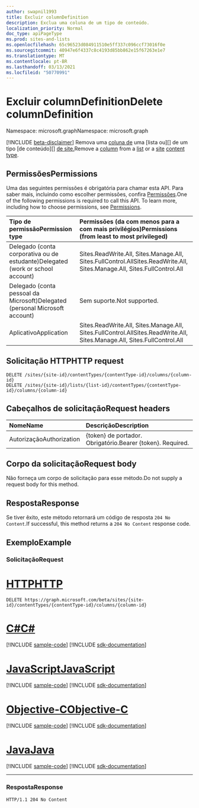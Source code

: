 ```yaml
---
author: swapnil1993
title: Excluir columnDefinition
description: Exclua uma coluna de um tipo de conteúdo.
localization_priority: Normal
doc_type: apiPageType
ms.prod: sites-and-lists
ms.openlocfilehash: 65c96523d084911510e5ff337c096ccf73016f0e
ms.sourcegitcommit: 40947e6f4337c8c4193d85bb862e15f67263e1e7
ms.translationtype: MT
ms.contentlocale: pt-BR
ms.lasthandoff: 03/13/2021
ms.locfileid: "50770991"
---
```

# <a name="delete-columndefinition"></a><span data-ttu-id="003c5-103">Excluir columnDefinition</span><span class="sxs-lookup"><span data-stu-id="003c5-103">Delete columnDefinition</span></span>
<span data-ttu-id="003c5-104">Namespace: microsoft.graph</span><span class="sxs-lookup"><span data-stu-id="003c5-104">Namespace: microsoft.graph</span></span>

[!INCLUDE [beta-disclaimer](../../includes/beta-disclaimer.md)]
<span data-ttu-id="003c5-105">Remova uma [coluna de][columndefinition] uma [lista ou][] de um tipo [de conteúdo][] [de site.][contentType]</span><span class="sxs-lookup"><span data-stu-id="003c5-105">Remove a [column][columndefinition] from a [list][] or a [site][] [content type][contentType].</span></span>


## <a name="permissions"></a><span data-ttu-id="003c5-106">Permissões</span><span class="sxs-lookup"><span data-stu-id="003c5-106">Permissions</span></span>
<span data-ttu-id="003c5-p101">Uma das seguintes permissões é obrigatória para chamar esta API. Para saber mais, incluindo como escolher permissões, confira [Permissões](/graph/permissions_reference.md).</span><span class="sxs-lookup"><span data-stu-id="003c5-p101">One of the following permissions is required to call this API. To learn more, including how to choose permissions, see [Permissions](/graph/permissions_reference.md).</span></span>

|<span data-ttu-id="003c5-109">Tipo de permissão</span><span class="sxs-lookup"><span data-stu-id="003c5-109">Permission type</span></span>      | <span data-ttu-id="003c5-110">Permissões (da com menos para a com mais privilégios)</span><span class="sxs-lookup"><span data-stu-id="003c5-110">Permissions (from least to most privileged)</span></span>              |
|:--------------------|:---------------------------------------------------------|
|<span data-ttu-id="003c5-111">Delegado (conta corporativa ou de estudante)</span><span class="sxs-lookup"><span data-stu-id="003c5-111">Delegated (work or school account)</span></span> | <span data-ttu-id="003c5-112">Sites.ReadWrite.All, Sites.Manage.All, Sites.FullControl.All</span><span class="sxs-lookup"><span data-stu-id="003c5-112">Sites.ReadWrite.All, Sites.Manage.All, Sites.FullControl.All</span></span>    |
|<span data-ttu-id="003c5-113">Delegado (conta pessoal da Microsoft)</span><span class="sxs-lookup"><span data-stu-id="003c5-113">Delegated (personal Microsoft account)</span></span> | <span data-ttu-id="003c5-114">Sem suporte.</span><span class="sxs-lookup"><span data-stu-id="003c5-114">Not supported.</span></span>    |
|<span data-ttu-id="003c5-115">Aplicativo</span><span class="sxs-lookup"><span data-stu-id="003c5-115">Application</span></span> | <span data-ttu-id="003c5-116">Sites.ReadWrite.All, Sites.Manage.All, Sites.FullControl.All</span><span class="sxs-lookup"><span data-stu-id="003c5-116">Sites.ReadWrite.All, Sites.Manage.All, Sites.FullControl.All</span></span> |

## <a name="http-request"></a><span data-ttu-id="003c5-117">Solicitação HTTP</span><span class="sxs-lookup"><span data-stu-id="003c5-117">HTTP request</span></span>

<!-- { "blockType": "ignored" } -->

```http
DELETE /sites/{site-id}/contentTypes/{contentType-id}/columns/{column-id}
DELETE /sites/{site-id}/lists/{list-id}/contentTypes/{contentType-id}/columns/{column-id}
```
## <a name="request-headers"></a><span data-ttu-id="003c5-118">Cabeçalhos de solicitação</span><span class="sxs-lookup"><span data-stu-id="003c5-118">Request headers</span></span>
|<span data-ttu-id="003c5-119">Nome</span><span class="sxs-lookup"><span data-stu-id="003c5-119">Name</span></span>|<span data-ttu-id="003c5-120">Descrição</span><span class="sxs-lookup"><span data-stu-id="003c5-120">Description</span></span>|
|:---|:---|
|<span data-ttu-id="003c5-121">Autorização</span><span class="sxs-lookup"><span data-stu-id="003c5-121">Authorization</span></span>|<span data-ttu-id="003c5-p102">{token} de portador. Obrigatório.</span><span class="sxs-lookup"><span data-stu-id="003c5-p102">Bearer {token}. Required.</span></span>|

## <a name="request-body"></a><span data-ttu-id="003c5-124">Corpo da solicitação</span><span class="sxs-lookup"><span data-stu-id="003c5-124">Request body</span></span>
<span data-ttu-id="003c5-125">Não forneça um corpo de solicitação para esse método.</span><span class="sxs-lookup"><span data-stu-id="003c5-125">Do not supply a request body for this method.</span></span>

## <a name="response"></a><span data-ttu-id="003c5-126">Resposta</span><span class="sxs-lookup"><span data-stu-id="003c5-126">Response</span></span>

<span data-ttu-id="003c5-127">Se tiver êxito, este método retornará um código de resposta `204 No Content`.</span><span class="sxs-lookup"><span data-stu-id="003c5-127">If successful, this method returns a `204 No Content` response code.</span></span>

## <a name="example"></a><span data-ttu-id="003c5-128">Exemplo</span><span class="sxs-lookup"><span data-stu-id="003c5-128">Example</span></span>

### <a name="request"></a><span data-ttu-id="003c5-129">Solicitação</span><span class="sxs-lookup"><span data-stu-id="003c5-129">Request</span></span>

# <a name="http"></a>[<span data-ttu-id="003c5-130">HTTP</span><span class="sxs-lookup"><span data-stu-id="003c5-130">HTTP</span></span>](#tab/http)
<!-- {
  "blockType": "request",
  "name": "delete_columns_from_contenttype"
}
-->

```http
DELETE https://graph.microsoft.com/beta/sites/{site-id}/contentTypes/{contentType-id}/columns/{column-id}
```
# <a name="c"></a>[<span data-ttu-id="003c5-131">C#</span><span class="sxs-lookup"><span data-stu-id="003c5-131">C#</span></span>](#tab/csharp)
[!INCLUDE [sample-code](../includes/snippets/csharp/delete-columns-from-contenttype-csharp-snippets.md)]
[!INCLUDE [sdk-documentation](../includes/snippets/snippets-sdk-documentation-link.md)]

# <a name="javascript"></a>[<span data-ttu-id="003c5-132">JavaScript</span><span class="sxs-lookup"><span data-stu-id="003c5-132">JavaScript</span></span>](#tab/javascript)
[!INCLUDE [sample-code](../includes/snippets/javascript/delete-columns-from-contenttype-javascript-snippets.md)]
[!INCLUDE [sdk-documentation](../includes/snippets/snippets-sdk-documentation-link.md)]

# <a name="objective-c"></a>[<span data-ttu-id="003c5-133">Objective-C</span><span class="sxs-lookup"><span data-stu-id="003c5-133">Objective-C</span></span>](#tab/objc)
[!INCLUDE [sample-code](../includes/snippets/objc/delete-columns-from-contenttype-objc-snippets.md)]
[!INCLUDE [sdk-documentation](../includes/snippets/snippets-sdk-documentation-link.md)]

# <a name="java"></a>[<span data-ttu-id="003c5-134">Java</span><span class="sxs-lookup"><span data-stu-id="003c5-134">Java</span></span>](#tab/java)
[!INCLUDE [sample-code](../includes/snippets/java/delete-columns-from-contenttype-java-snippets.md)]
[!INCLUDE [sdk-documentation](../includes/snippets/snippets-sdk-documentation-link.md)]

---


### <a name="response"></a><span data-ttu-id="003c5-135">Resposta</span><span class="sxs-lookup"><span data-stu-id="003c5-135">Response</span></span>

<!-- {
  "blockType": "response",
  "truncated": true
}
-->
```http
HTTP/1.1 204 No Content
```

[list]: ../resources/list.md
[columndefinition]: ../resources/columndefinition.md
[contentType]: ../resources/contentType.md
[site]: ../resources/site.md

